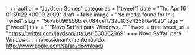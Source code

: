 
+++
author = "Jaydson Gomes"
categories = ["tweet"]
date = "Thu Apr 16 01:59:22 +0000 2009"
draft = false
image = "No media found for this Tweet"
slug = "567a6096966bfec084ceff732d103e42580a4020"
tags = ["tweet"]
title = """Novo Saffari para Windows..."""
tweet = true
tweet_url = "https://twitter.com/jaydson/status/1530362969"
+++
Novo Saffari para Windows... impressionantemente rápido. http://www.apple.com/safari/download/

